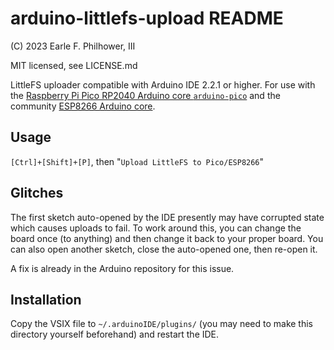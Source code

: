 # arduino-littlefs-upload README
(C) 2023 Earle F. Philhower, III

MIT licensed, see LICENSE.md

LittleFS uploader compatible with Arduino IDE 2.2.1 or higher. For use with the [Raspberry Pi Pico RP2040 Arduino core `arduino-pico`](https://github.com/earlephilhower/arduino-pico) and the community [ESP8266 Arduino core](https://github.com/esp8266/Arduino).

## Usage

`[Ctrl]+[Shift]+[P]`, then "`Upload LittleFS to Pico/ESP8266`"

## Glitches

The first sketch auto-opened by the IDE presently may have corrupted state which causes uploads to fail.
To work around this, you can change the board once (to anything) and then change it back to your proper board.
You can also open another sketch, close the auto-opened one, then re-open it.

A fix is already in the Arduino repository for this issue.

## Installation

Copy the VSIX file to `~/.arduinoIDE/plugins/` (you may need to make this directory yourself beforehand) and restart the IDE.
